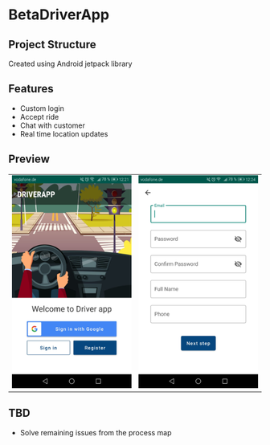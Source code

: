 # BetaDriverApp

## Project Structure

Created using Android jetpack library

## Features

* Custom login
* Accept ride
* Chat with customer
* Real time location updates

## Preview

<table>
  <tr>
    <td> 
      <img width="350px" src="https://raw.githubusercontent.com/rgherta/BetaDriverApp/master/dr1.jpeg" alt="screen" title="Main screen" />
    </td>
    <td> 
      <img width="350px" src="https://raw.githubusercontent.com/rgherta/BetaDriverApp/master/drv2.jpeg" alt="screen" title="Registration screen" />
    </td>
  </tr>
</table>


## TBD

* Solve remaining issues from the process map

